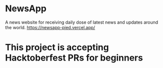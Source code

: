 # NewsApp
A news website for receiving daily dose of latest news and updates around the world.
https://newsapp-pied.vercel.app/

# This project is accepting Hacktoberfest PRs for beginners
